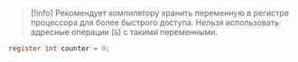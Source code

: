 > [!info]
> Рекомендует компилятору хранить переменную в регистре процессора для более быстрого доступа. Нельзя использовать адресные операции (`&`) с такими переменными.

```c
register int counter = 0;
```


